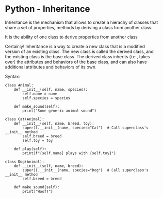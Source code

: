 # Python - Inheritance
Inheritance is the mechanism that allows to create a hierachy of classes that share a set of properties, methods by deriving a class from another class.



It is the ability of one class to derive properties from another class

Certainly! Inheritance is a way to create a new class that is a modified version of an existing class. The new class is called the derived class, and the existing class is the base class. The derived class inherits (i.e., takes over) the attributes and behaviors of the base class, and can also have additional attributes and behaviors of its own.

Syntax:

```
class Animal:
    def __init__(self, name, species):
        self.name = name
        self.species = species
        
    def make_sound(self):
        print("Some generic animal sound")

class Cat(Animal):
    def __init__(self, name, breed, toy):
        super().__init__(name, species="Cat")  # Call superclass's __init__ method
        self.breed = breed
        self.toy = toy
        
    def play(self):
        print(f"{self.name} plays with {self.toy}")

class Dog(Animal):
    def __init__(self, name, breed):
        super().__init__(name, species="Dog")  # Call superclass's __init__ method
        self.breed = breed
        
    def make_sound(self):
        print("Woof!")
```
